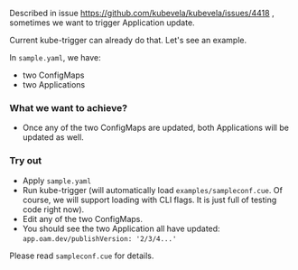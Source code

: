 Described in issue https://github.com/kubevela/kubevela/issues/4418 , sometimes we want to trigger Application update.

Current kube-trigger can already do that. Let's see an example.

In `sample.yaml`, we have:

- two ConfigMaps
- two Applications

### What we want to achieve?

- Once any of the two ConfigMaps are updated, both Applications will be updated as well.

### Try out

- Apply `sample.yaml`
- Run kube-trigger (will automatically load `examples/sampleconf.cue`. Of course, we will support loading with CLI
  flags. It is just full of testing code right now).
- Edit any of the two ConfigMaps.
- You should see the two Application all have updated: `app.oam.dev/publishVersion: '2/3/4...'`

Please read `sampleconf.cue` for details.
